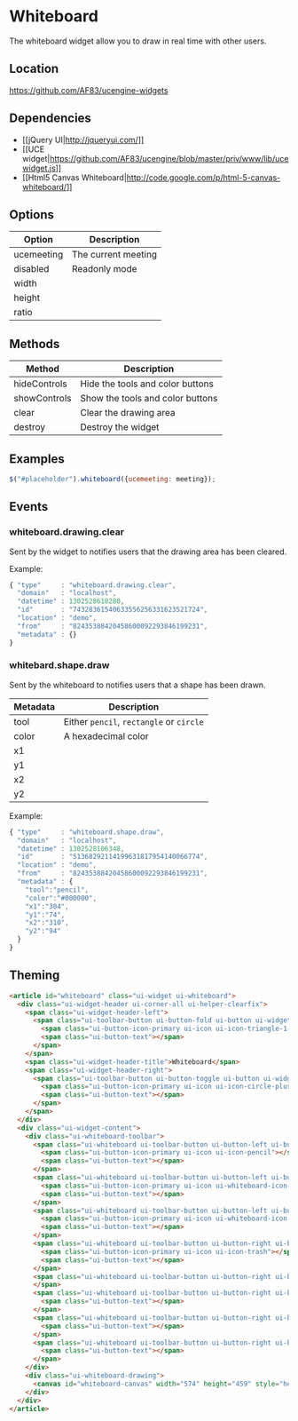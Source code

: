# Whiteboard

The whiteboard widget allow you to draw in real time with other users.

## Location

https://github.com/AF83/ucengine-widgets

## Dependencies

* [[jQuery UI|http://jqueryui.com/]]
* [[UCE widget|https://github.com/AF83/ucengine/blob/master/priv/www/lib/ucewidget.js]]
* [[Html5 Canvas Whiteboard|http://code.google.com/p/html-5-canvas-whiteboard/]]

## Options

Option         | Description
---------------|---------------------------------------------------------------
ucemeeting     | The current meeting
disabled       | Readonly mode
width          |
height         |
ratio          |

## Methods

Method         | Description
---------------|---------------------------------------------------------------
hideControls   | Hide the tools and color buttons
showControls   | Show the tools and color buttons
clear          | Clear the drawing area
destroy        | Destroy the widget

## Examples

```javascript
$("#placeholder").whiteboard({ucemeeting: meeting});
```

## Events
### whiteboard.drawing.clear

Sent by the widget to notifies users that the drawing area has been cleared.

Example:

```javascript
{ "type"     : "whiteboard.drawing.clear",
  "domain"   : "localhost",
  "datetime" : 1302528618280,
  "id"       : "74328361540633556256331623521724",
  "location" : "demo",
  "from"     : "82435388420458600092293846199231",
  "metadata" : {}
}
```

### whitebard.shape.draw

Sent by the whiteboard to notifies users that a shape has been drawn.

Metadata       | Description
---------------|---------------------------------------------------------------
tool           | Either `pencil`, `rectangle` or `circle`
color          | A hexadecimal color
x1             |
y1             |
x2             |
y2             |

Example:

```javascript
{ "type"     : "whiteboard.shape.draw",
  "domain"   : "localhost",
  "datetime" : 1302528106348,
  "id"       : "51368292114199631817954140066774",
  "location" : "demo",
  "from"     : "82435388420458600092293846199231",
  "metadata" : {
    "tool":"pencil",
    "color":"#000000",
    "x1":"304",
    "y1":"74",
    "x2":"310",
    "y2":"94"
  }
}
```

## Theming

```html
<article id="whiteboard" class="ui-widget ui-whiteboard">
  <div class="ui-widget-header ui-corner-all ui-helper-clearfix">
    <span class="ui-widget-header-left">
      <span class="ui-toolbar-button ui-button-fold ui-button ui-widget ui-state-default ui-corner-all ui-button-icon-only" role="button" aria-disabled="false" title="">
        <span class="ui-button-icon-primary ui-icon ui-icon-triangle-1-s"></span>
        <span class="ui-button-text"></span>
      </span>
    </span>
    <span class="ui-widget-header-title">Whiteboard</span>
    <span class="ui-widget-header-right">
      <span class="ui-toolbar-button ui-button-toggle ui-button ui-widget ui-state-default ui-corner-all ui-button-icon-only" role="button" aria-disabled="false" title="">
        <span class="ui-button-icon-primary ui-icon ui-icon-circle-plus"></span>
        <span class="ui-button-text"></span>
      </span>
    </span>
  </div>
  <div class="ui-widget-content">
    <div class="ui-whiteboard-toolbar">
      <span class="ui-whiteboard ui-toolbar-button ui-button-left ui-button ui-widget ui-state-default ui-corner-all ui-button-icon-only" role="button" aria-disabled="false" title="">
        <span class="ui-button-icon-primary ui-icon ui-icon-pencil"></span>
        <span class="ui-button-text"></span>
      </span>
      <span class="ui-whiteboard ui-toolbar-button ui-button-left ui-button ui-widget ui-state-default ui-corner-all ui-button-icon-only ui-state-highlight" role="button" aria-disabled="false" title="">
        <span class="ui-button-icon-primary ui-icon ui-whiteboard-icon-rectangle"></span>
        <span class="ui-button-text"></span>
      </span>
      <span class="ui-whiteboard ui-toolbar-button ui-button-left ui-button ui-widget ui-state-default ui-corner-all ui-button-icon-only" role="button" aria-disabled="false" title="">
        <span class="ui-button-icon-primary ui-icon ui-whiteboard-icon-circle"></span>
        <span class="ui-button-text"></span>
      </span>
      <span class="ui-whiteboard ui-toolbar-button ui-button-right ui-button ui-widget ui-state-default ui-corner-all ui-button-icon-only" role="button" aria-disabled="false" title="">
        <span class="ui-button-icon-primary ui-icon ui-icon-trash"></span>
        <span class="ui-button-text"></span>
      </span>
      <span class="ui-whiteboard ui-toolbar-button ui-button-right ui-button-color ui-button ui-widget ui-state-default ui-corner-all ui-button-text-only" role="button" aria-disabled="false" style="background-color: rgb(233, 130, 91);">      <span class="ui-button-text"></span>
      </span>
      <span class="ui-whiteboard ui-toolbar-button ui-button-right ui-button-color ui-button ui-widget ui-state-default ui-corner-all ui-button-text-only" role="button" aria-disabled="false" style="background-color: rgb(207, 78, 49);">
        <span class="ui-button-text"></span>
      </span>
      <span class="ui-whiteboard ui-toolbar-button ui-button-right ui-button-color ui-button ui-widget ui-state-default ui-corner-all ui-button-text-only" role="button" aria-disabled="false" style="background-color: rgb(255, 255, 255);">
        <span class="ui-button-text"></span>
      </span>
      <span class="ui-whiteboard ui-toolbar-button ui-button-right ui-button-color ui-button ui-widget ui-state-default ui-corner-all ui-button-text-only" role="button" aria-disabled="false" style="background-color: rgb(0, 0, 0);">
        <span class="ui-button-text"></span>
      </span>
    </div>
    <div class="ui-whiteboard-drawing">
      <canvas id="whiteboard-canvas" width="574" height="459" style="height: 254.4px;"></canvas>
    </div>
  </div>
</article>
```
